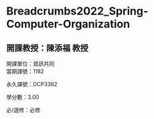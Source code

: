 # Breadcrumbs2022_Spring-Computer-Organization
## 開課教授：陳添福 教授
開課單位：資訊共同  
當期課號：1182

永久課號：DCP3362

學分數：3.00

必/選修：必修

